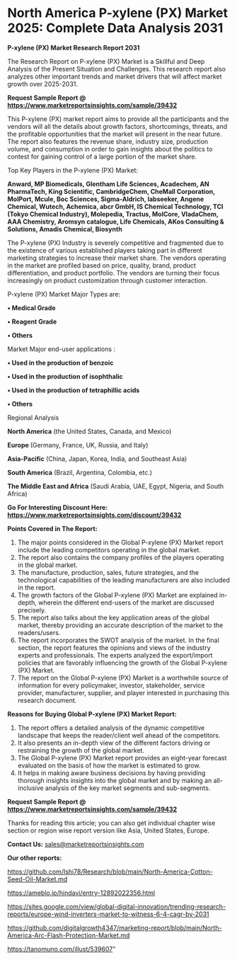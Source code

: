 # North America P-xylene (PX) Market 2025: Complete Data Analysis 2031

<strong>P-xylene (PX) Market Research Report 2031</strong>

The Research Report on P-xylene (PX) Market is a Skillful and Deep Analysis of the Present Situation and Challenges. This research report also analyzes other important trends and market drivers that will affect market growth over 2025-2031.

<strong>Request Sample Report @ <a href=https://www.marketreportsinsights.com/sample/39432>https://www.marketreportsinsights.com/sample/39432</a></strong>

This P-xylene (PX) market report aims to provide all the participants and the vendors will all the details about growth factors, shortcomings, threats, and the profitable opportunities that the market will present in the near future. The report also features the revenue share, industry size, production volume, and consumption in order to gain insights about the politics to contest for gaining control of a large portion of the market share.

Top Key Players in the P-xylene (PX) Market:

<strong>Anward, MP Biomedicals, Glentham Life Sciences, Acadechem, AN PharmaTech, King Scientific, CambridgeChem, CheMall Corporation, MolPort, Mcule, Boc Sciences, Sigma-Aldrich, labseeker, Angene Chemical, Wutech, Achemica, abcr GmbH, IS Chemical Technology, TCI (Tokyo Chemical Industry), Molepedia, Tractus, MolCore, VladaChem, AAA Chemistry, Aromsyn catalogue, Life Chemicals, AKos Consulting & Solutions, Amadis Chemical, Biosynth</strong>

The P-xylene (PX) Industry is severely competitive and fragmented due to the existence of various established players taking part in different marketing strategies to increase their market share. The vendors operating in the market are profiled based on price, quality, brand, product differentiation, and product portfolio. The vendors are turning their focus increasingly on product customization through customer interaction.

P-xylene (PX) Market Major Types are:

<strong>•  Medical Grade

•  Reagent Grade

•  Others</strong>

Market Major end-user applications :

<strong>•  Used in the production of benzoic

•  Used in the production of isophthalic

•  Used in the production of tetraphillic acids

•  Others</strong>

Regional Analysis

</u><strong><b>North America</b></strong> (the United States, Canada, and Mexico)

<strong><b>Europe </b></strong>(Germany, France, UK, Russia, and Italy)

<strong><b>Asia-Pacific</b></strong> (China, Japan, Korea, India, and Southeast Asia)

<strong><b>South America</b></strong> (Brazil, Argentina, Colombia, etc.)

<strong><b>The Middle East and Africa</b></strong> (Saudi Arabia, UAE, Egypt, Nigeria, and South Africa)

<strong>Go For Interesting Discount Here: <a href=https://www.marketreportsinsights.com/discount/39432>https://www.marketreportsinsights.com/discount/39432</a></strong>

<strong>Points Covered in The Report:</strong>
<ol>
  <li>The major points considered in the Global P-xylene (PX) Market report include the leading competitors operating in the global market.</li>
  <li>The report also contains the company profiles of the players operating in the global market.</li>
  <li>The manufacture, production, sales, future strategies, and the technological capabilities of the leading manufacturers are also included in the report.</li>
  <li>The growth factors of the Global P-xylene (PX) Market are explained in-depth, wherein the different end-users of the market are discussed precisely.</li>
  <li>The report also talks about the key application areas of the global market, thereby providing an accurate description of the market to the readers/users.</li>
  <li>The report incorporates the SWOT analysis of the market. In the final section, the report features the opinions and views of the industry experts and professionals. The experts analyzed the export/import policies that are favorably influencing the growth of the Global P-xylene (PX) Market.</li>
  <li>The report on the Global P-xylene (PX) Market is a worthwhile source of information for every policymaker, investor, stakeholder, service provider, manufacturer, supplier, and player interested in purchasing this research document.</li>
</ol>
<strong>Reasons for Buying Global P-xylene (PX) Market Report:</strong>

<ol>
  <li>The report offers a detailed analysis of the dynamic competitive landscape that keeps the reader/client well ahead of the competitors.</li>
  <li>It also presents an in-depth view of the different factors driving or restraining the growth of the global market.</li>
  <li>The Global P-xylene (PX) Market report provides an eight-year forecast evaluated on the basis of how the market is estimated to grow.</li>
  <li>It helps in making aware business decisions by having providing thorough insights insights into the global market and by making an all-inclusive analysis of the key market segments and sub-segments.</li>
</ol>
<strong>Request Sample Report @ <a href=https://www.marketreportsinsights.com/sample/39432>https://www.marketreportsinsights.com/sample/39432</a></strong>


Thanks for reading this article; you can also get individual chapter wise section or region wise report version like Asia, United States, Europe.

<strong>Contact Us:</strong>
sales@marketreportsinsights.com

<strong>Our other reports:</strong>

<a href=https://github.com/Ishi78/Research/blob/main/North-America-Cotton-Seed-Oil-Market.md>https://github.com/Ishi78/Research/blob/main/North-America-Cotton-Seed-Oil-Market.md</a>

<a href=https://ameblo.jp/hindavi/entry-12892022356.html>https://ameblo.jp/hindavi/entry-12892022356.html</a>

<a href=https://sites.google.com/view/global-digital-innovation/trending-research-reports/europe-wind-inverters-market-to-witness-6-4-cagr-by-2031>https://sites.google.com/view/global-digital-innovation/trending-research-reports/europe-wind-inverters-market-to-witness-6-4-cagr-by-2031</a>

<a href=https://github.com/digitalgrowth4347/marketing-report/blob/main/North-America-Arc-Flash-Protection-Market.md>https://github.com/digitalgrowth4347/marketing-report/blob/main/North-America-Arc-Flash-Protection-Market.md</a>

<a href=https://tanomuno.com/illust/539607>https://tanomuno.com/illust/539607</a>"
